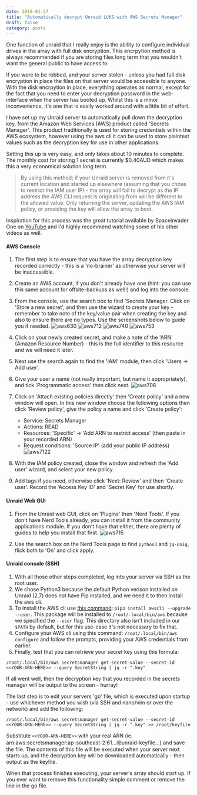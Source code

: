 ```yaml
---
date: 2019-01-27
title: "Automatically decrypt Unraid LUKS with AWS Secrets Manager"
draft: false
category: posts
---
```


One function of unraid that I really enjoy is the ability to configure individual drives in the array with full disk encryption. This encrpytion method is always recommended if you are storing files long term that you wouldn't want the general public to have access to.

If you were to be robbed, and your server stolen - unless you had full disk encryption in place the files on that server would be accessible to anyone. With the disk encrpytion in place, everything operates as normal, except for the fact that you need to enter your decryption password in the web-interface when the server has booted up. Whilst this is a minor inconvenience, it's one that is easily worked around with a little bit of effort.

I have set up my Unraid server to automatically pull down the decryption key, from the Amazon Web Services (AWS) product called 'Secrets Manager'. This product traditionally is used for storing credentials within the AWS ecosystem, however using the aws cli it can be used to store plaintext values such as the decryption key for use in other applications.

Setting this up is very easy, and only takes about 10 minutes to complete. The monthly cost for storing 1 secret is currently $0.40AUD which makes this a very economical solution long term.

> By using this method; if your Unraid server is removed from it's current location and started up elsewhere (assuming that you chose to restrict the IAM user IP) - the array will fail to decrypt as the IP address the AWS CLI request is originating from will be different to the allowed value. Only returning the server, updating the AWS IAM policy, or providing the key will allow the array to boot.

Inspiration for this process was the great tutorial available by Spaceinvader One on [YouTube](https://www.youtube.com/watch?v=TSlHEBR1yfY) and I'd highly recommend watching some of his other videos as well.

#### AWS Console

1. The first step is to ensure that you have the array decryption key recorded correctly - this is a 'no-brainer' as otherwise your server will be inaccessible.
2. Create an AWS account, if you don't already have one (hint: you can use this same account for offsite-backups as well!) and log into the console.
3. From the console, use the search box to find 'Secrets Manager. Click on 'Store a new secret', and then use the  wizard to create your key - remember to take note of the key/value pair when creating the key and also to ensure there are no typos. Use the screenshots below to guide you if needed.
![aws630]({static}/images/unraid-luks-aws630.jpg)
![aws712]({static}/images/unraid-luks-aws712.jpg)
![aws740]({static}/images/unraid-luks-aws740.jpg)
![aws753]({static}/images/unraid-luks-aws753.jpg)

1. Click on your newly created secret, and make a note of the 'ARN' (Amazon Resource Number) - this is the full identifier to this resource and we will need it later. 
2. Next use the search again to find the 'IAM' module, then click 'Users -> Add user'.
3. Give your user a name (not really important, but name it appropriately), and tick 'Programmatic access' then click next.
![aws708]({static}/images/unraid-luks-aws708.jpg)

7. Click on 'Attach existing policies directly' then 'Create policy' and a new window will open. In this new window choose the following options then click 'Review policy', give the policy a name and click 'Create policy':
   * Service: Secrets Manager
   * Actions: READ
   * Resources: 'Specific' -> 'Add ARN to restrict access' (then paste in your recorded ARN)
   * Request conditions: 'Source IP' (add your public IP address)
   ![aws7122]({static}/images/unraid-luks-aws7122.jpg)


8. With the IAM policy created, close the window and refresh the 'Add user' wizard, and select your new policy.
9. Add tags if you need, otherwise click 'Next: Review' and then 'Create user'. Record the 'Access Key ID' and 'Secret Key' for use shortly.

#### Unraid Web GUI

1. From the Unraid web GUI, click on 'Plugins' then 'Nerd Tools'. If you don't have Nerd Tools already, you can install it from the community applications module. If you don't have that either, there are plenty of guides to help you install that first.
![aws715]({static}/images/unraid-luks-aws715.jpg)


2. Use the search box on the Nerd Tools page to find `python3` and `jq-onig`, flick both to 'On' and click apply.

#### Unraid console (SSH)

1. With all those other steps completed, log into your server via SSH as the root user.
2. We chose Python3 because the default Python verison installed on Unraid (2.7) does not have Pip installed, and we need it to then install the aws cli.
3. To install the AWS cli use [this command](https://docs.aws.amazon.com/cli/latest/userguide/install-linux.html): `pip3 install awscli --upgrade --user`. This package will be installed to `/root/.local/bin/aws` because we specified the `--user` flag. This directory also isn't included in our `$PATH` by default, but for this use-case it's not necessary to fix that.
4. Configure your AWS cli using this command: `/root/.local/bin/aws configure` and follow the prompts, providing your AWS credentials from earlier.
5. Finally, test that you can retrieve your secret key using this formula: 

```
/root/.local/bin/aws secretsmanager get-secret-value --secret-id <<YOUR-ARN-HERE>> --query SecretString | jq -r ".key"
```

If all went well, then the decryption key that you recorded in the secrets manager will be output to the screen - hurray!

The last step is to edit your servers 'go' file, which is executed upon startup - use whichever method you wish (via SSH and nano/vim or over the network) and add the following:

```
/root/.local/bin/aws secretsmanager get-secret-value --secret-id <<YOUR-ARN-HERE>> --query SecretString | jq -r ".key" >> /root/keyfile
```

Substitute `<<YOUR-ARN-HERE>>` with your real ARN (ie. arn:aws:secretsmanager:ap-southeast-2:61...:secret:unraid-keyfile...) and save the file. The contents of this file will be executed when your server next starts up, and the decryption key will be downloaded automatically - then output as the keyfile.

When that process finishes executing, your server's array should start up. If you ever want to remove this functionality simple comment or remove the line in the go file. 

